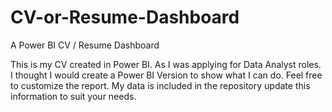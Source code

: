 # CV-or-Resume-Dashboard
A Power BI CV / Resume Dashboard

This is my CV created in Power BI. As I was applying for Data Analyst roles. I thought I would create a Power BI Version to show what I can do. Feel free to customize the report.
My data is included in the repository update this information to suit your needs.
